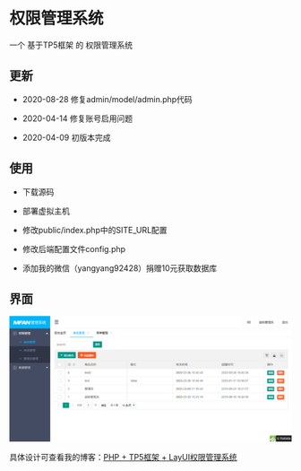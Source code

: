 # 权限管理系统

一个 基于TP5框架 的 权限管理系统

## 更新

- 2020-08-28 修复admin/model/admin.php代码

- 2020-04-14 修复账号启用问题 

- 2020-04-09 初版本完成

## 使用

- 下载源码

- 部署虚拟主机

- 修改public/index.php中的SITE_URL配置

- 修改后端配置文件config.php

- 添加我的微信（yangyang92428）捐赠10元获取数据库

## 界面

![图一](screenshot/1.png)

具体设计可查看我的博客：[PHP + TP5框架 + LayUI权限管理系统](https://www.cnblogs.com/yang-2018/p/12669690.html)
